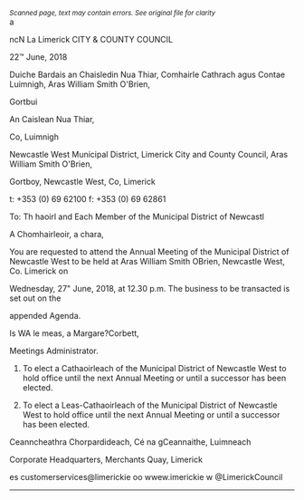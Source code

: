 *<small>Scanned page, text may contain errors. See original file for clarity</small>*  
a

ncN La
Limerick
CITY & COUNTY
COUNCIL

22™ June, 2018

Duiche Bardais an Chaisledin Nua Thiar,
Comhairle Cathrach agus Contae Luimnigh,
Aras William Smith O'Brien,

Gortbui

An Caislean Nua Thiar,

Co, Luimnigh

Newcastle West Municipal District,
Limerick City and County Council,
Aras William Smith O'Brien,

Gortboy,
Newcastle West,
Co, Limerick

t: +353 (0) 69 62100
f: +353 (0) 69 62861

To: Th haoirl and Each Member of the Municipal District of Newcastl

A Chomhairleoir, a chara,

You are requested to attend the Annual Meeting of the Municipal District of Newcastle West
to be held at Aras William Smith OBrien, Newcastle West, Co. Limerick on

Wednesday, 27" June, 2018, at 12.30 p.m. The business to be transacted is set out on the

appended Agenda.

Is WA le meas, a
Margare?Corbett,

Meetings Administrator.

1. To elect a Cathaoirleach of the Municipal District of Newcastle West to hold office until
the next Annual Meeting or until a successor has been elected.

2. To elect a Leas-Cathaoirleach of the Municipal District of Newcastle West to hold
office until the next Annual Meeting or until a successor has been elected.

Ceanncheathra Chorpardideach, Cé na gCeannaithe, Luimneach

Corporate Headquarters, Merchants Quay, Limerick

es customerservices@limerickie
oo wwew.imerickie
w @LimerickCouncil

---
